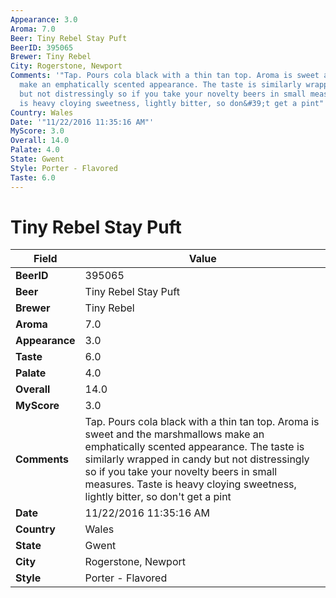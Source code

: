 ```yaml
---
Appearance: 3.0
Aroma: 7.0
Beer: Tiny Rebel Stay Puft
BeerID: 395065
Brewer: Tiny Rebel
City: Rogerstone, Newport
Comments: '"Tap. Pours cola black with a thin tan top. Aroma is sweet and the marshmallows
  make an emphatically scented appearance. The taste is similarly wrapped in candy
  but not distressingly so if you take your novelty beers in small measures. Taste
  is heavy cloying sweetness, lightly bitter, so don&#39;t get a pint"'
Country: Wales
Date: '"11/22/2016 11:35:16 AM"'
MyScore: 3.0
Overall: 14.0
Palate: 4.0
State: Gwent
Style: Porter - Flavored
Taste: 6.0
---
```


# Tiny Rebel Stay Puft

| Field         | Value |
|---------------|-------|
| **BeerID** | 395065 |
| **Beer** | Tiny Rebel Stay Puft |
| **Brewer** | Tiny Rebel |
| **Aroma** | 7.0 |
| **Appearance** | 3.0 |
| **Taste** | 6.0 |
| **Palate** | 4.0 |
| **Overall** | 14.0 |
| **MyScore** | 3.0 |
| **Comments** | Tap. Pours cola black with a thin tan top. Aroma is sweet and the marshmallows make an emphatically scented appearance. The taste is similarly wrapped in candy but not distressingly so if you take your novelty beers in small measures. Taste is heavy cloying sweetness, lightly bitter, so don&#39;t get a pint |
| **Date** | 11/22/2016 11:35:16 AM |
| **Country** | Wales |
| **State** | Gwent |
| **City** | Rogerstone, Newport |
| **Style** | Porter - Flavored |
